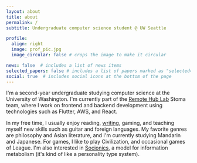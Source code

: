 ```yaml
---
layout: about
title: about
permalink: /
subtitle: Undergraduate computer science student @ UW Seattle

profile:
  align: right
  image: prof_pic.jpg
  image_circular: false # crops the image to make it circular

news: false  # includes a list of news items
selected_papers: false # includes a list of papers marked as "selected={true}"
social: true  # includes social icons at the bottom of the page
---
```


I'm a second-year undergraduate studying computer science at the University of Washington. I'm currently part of the [Remote Hub Lab](https://rhlab.ece.uw.edu/) Stoma team, where I work on frontend and backend development using technologies such as Flutter, AWS, and React. 

In my free time, I usually enjoy reading, [writing](https://mun-site.netlify.app/), gaming, and teaching myself new skills such as guitar and foreign languages. My favorite genres are philosophy and Asian literature, and I'm currently studying Mandarin and Japanese. For games, I like to play Civilization, and occasional games of League. I'm also interested in [Socionics](https://classicsocionics.wordpress.com/), a model for information metabolism (it's kind of like a personality type system).
